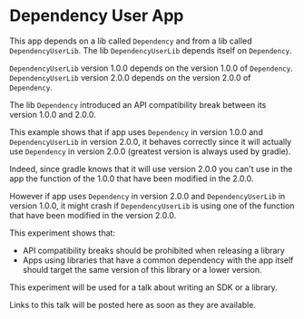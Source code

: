 # Dependency User App

This app depends on a lib called `Dependency` and from a lib called `DependencyUserLib`.
The lib `DependencyUserLib` depends itself on `Dependency`.

`DependencyUserLib` version 1.0.0 depends on the version 1.0.0 of `Dependency`.
`DependencyUserLib` version 2.0.0 depends on the version 2.0.0 of `Dependency`.

The lib  `Dependency` introduced an API compatibility break between its version 1.0.0 and 2.0.0.

This example shows that if app uses `Dependency` in version 1.0.0 and `DependencyUserLib` in version 2.0.0,
it behaves correctly since it will actually use `Dependency` in version 2.0.0 (greatest version is always used by gradle).

Indeed, since gradle knows that it will use version 2.0.0 you can't use in the app the function of the 1.0.0
that have been modified in the 2.0.0.

However if app uses `Dependency` in version 2.0.0 and `DependencyUserLib` in version 1.0.0, it might crash if
`DependencyUserLib` is using one of the function that have been modified in the version 2.0.0.

This experiment shows that:

- API compatibility breaks should be prohibited when releasing a library
- Apps using libraries that have a common dependency with the app itself should target the same version of this library or a
  lower version.

This experiment will be used for a talk about writing an SDK or a library.
  
Links to this talk will be posted here as soon as they are available.
